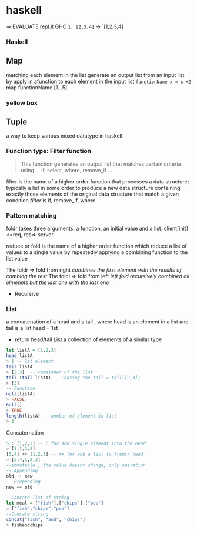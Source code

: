 # haskell

\=> EVALUATE repl.it GHC `1: [2,3,4]` → \`\[1,2,3,4]

### Haskell

## Map

matching each element in the list generate an output list from an input list by apply in afunction to each element in the input list `functionName x = x +2` map functionName \[1...5]\`

### yellow box

## Tuple

a way to keep various mixed datatype in haskell

### Function type:  Filter function

> This function generates an output list that matches certain criteria using … if, select, where, remove\_if …

filter is the name of a higher order function that processes a data structure; typically a list in some order to produce a new data structure containing exactly those elements of the original data structure that match a given condition _filter_ is if, remove\_if, where

### Pattern matching

foldr takes three arguments: a function, an initial value and a list. client\[init] <=req, res=> server

reduce or fold is the name of a higher order function which reduce a list of values to a single value by repeatedly applying a combining function to the list value

The foldr => fold from right _combines the first element with the results of combing the rest_ The foldl => fold from left _left fold recursively combined all elmenets but the last one with the last one_

* Recursive

### List

a concatenation of a head and a tail , where head is an element in a list and tail is a list head = 1st

* return head/tail List a collection of elements of a similar type

```haskell
let listA = [1,2,3]
head listA
> 1 -- 1st element
tail listA
> [2,3]  -- remainder of the list
tail (tail listA) -- Chasing the tail = tail([2,3])
> [3]
-- Function
null(listA)
> FALSE
null[]
> TRUE
length(listA) -- number of element in list
> 3
```

Concaternation

```haskell
5 : [1,2,3] -- : for add single element into the head
> [5,1,2,3]
[5,4] ++ [1,2,3] -- ++ for add a list to front/ head
> [5,4,1,2,3] 
--immutable , the value doesnt change, only operation
-- Appending 
old ++ new
-- Prepending
new ++ old

--Concate list of string
let meal = ["fish"],["chips"],["pea"]
> ["fish","chips","pea"]
--Concate string
concat["fish", "and", "chips"]
> fishandchips

```
